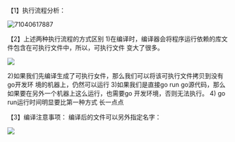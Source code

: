 【1】执行流程分析：

![71040617887](Z:\Learn\go\Notes\me\images\1710406178878.png)

【2】上述两种执行流程的方式区别
1)在编译时，编译器会将程序运行依赖的库文件包含在可执行文件中，所以，可执行文件
变大了很多。

![](Z:\Learn\go\Notes\me\images\image_16860.png)

2)如果我们先编译生成了可执行女件，那么我们可以将该可执行文件拷贝到没有go开发环
境的机器上，仍然可以运行
3)如果我们是直接go run go源代码，那么如果要在另外一个机器上这么运行，也需要go
开发环境，否则无法执行。
4) go run运行时间明显要比第一种方式  长一点点

【3】编译注意事项：
编译后的文件可以另外指定名字：

![](Z:\Learn\go\Notes\me\images\image_11424.png)